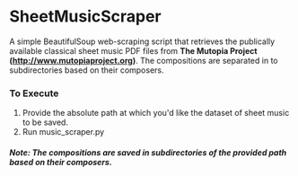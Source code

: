 # SheetMusicScraper

A simple BeautifulSoup web-scraping script that retrieves the publically available classical sheet music PDF files from **The Mutopia Project (http://www.mutopiaproject.org)**. The compositions are separated in to subdirectories based on their composers.

### To Execute
1. Provide the absolute path at which you'd like the dataset of sheet music to be saved.
2. Run music_scraper.py

##### Note: The compositions are saved in subdirectories of the provided path based on their composers.
